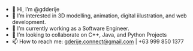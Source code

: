 - 👋 Hi, I’m @gdderije
- 👀 I’m interested in 3D modelling, animation, digital iilustration, and web development.
- 🌱 I’m currently working as a Software Engineer.
- 💞️ I’m looking to collaborate on C++, Java, and Python Projects
- 📫 How to reach me: gderije.connect@gmail.com | +63 999 850 1377

<!---
gdderije/gdderije is a ✨ special ✨ repository because its `README.md` (this file) appears on your GitHub profile.
You can click the Preview link to take a look at your changes.
--->

